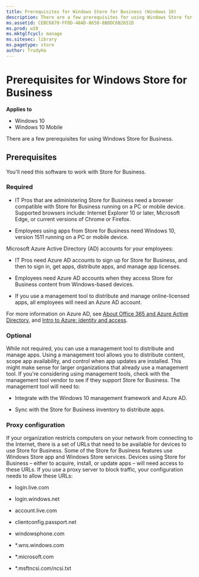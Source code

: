 ```yaml
---
title: Prerequisites for Windows Store for Business (Windows 10)
description: There are a few prerequisites for using Windows Store for Business.
ms.assetid: CEBC6870-FFDD-48AD-8650-8B0DC6B2651D
ms.prod: w10
ms.mktglfcycl: manage
ms.sitesec: library
ms.pagetype: store
author: TrudyHa
---
```


# Prerequisites for Windows Store for Business


**Applies to**

-   Windows 10
-   Windows 10 Mobile

There are a few prerequisites for using Windows Store for Business.

## Prerequisites


You'll need this software to work with Store for Business.

### Required

-   IT Pros that are administering Store for Business need a browser compatible with Store for Business running on a PC or mobile device. Supported browsers include: Internet Explorer 10 or later, Microsoft Edge, or current versions of Chrome or Firefox.

-   Employees using apps from Store for Business need Windows 10, version 1511 running on a PC or mobile device.

Microsoft Azure Active Directory (AD) accounts for your employees:

-   IT Pros need Azure AD accounts to sign up for Store for Business, and then to sign in, get apps, distribute apps, and manage app licenses.

-   Employees need Azure AD accounts when they access Store for Business content from Windows-based devices.

-   If you use a management tool to distribute and manage online-licensed apps, all employees will need an Azure AD account.

For more information on Azure AD, see [About Office 365 and Azure Active Directory](http://go.microsoft.com/fwlink/p/?LinkId=708612), and [Intro to Azure: identity and access](http://go.microsoft.com/fwlink/p/?LinkId=708611).

### Optional

While not required, you can use a management tool to distribute and manage apps. Using a management tool allows you to distribute content, scope app availability, and control when app updates are installed. This might make sense for larger organizations that already use a management tool. If you're considering using management tools, check with the management tool vendor to see if they support Store for Business. The management tool will need to:

-   Integrate with the Windows 10 management framework and Azure AD.

-   Sync with the Store for Business inventory to distribute apps.

### Proxy configuration

If your organization restricts computers on your network from connecting to the Internet, there is a set of URLs that need to be available for devices to use Store for Business. Some of the Store for Business features use Windows Store app and Windows Store services. Devices using Store for Business – either to acquire, install, or update apps – will need access to these URLs. If you use a proxy server to block traffic, your configuration needs to allow these URLs:

-   login.live.com

-   login.windows.net

-   account.live.com

-   clientconfig.passport.net

-   windowsphone.com

-   \*.wns.windows.com

-   \*.microsoft.com

-   \*.msftncsi.com/ncsi.txt

 

 






